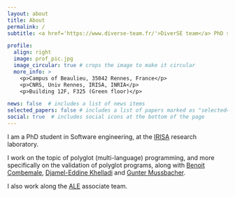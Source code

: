 ```yaml
---
layout: about
title: About
permalink: /
subtitle: <a href='https://www.diverse-team.fr/'>DiverSE team</a> PhD student

profile:
  align: right
  image: prof_pic.jpg
  image_circular: true # crops the image to make it circular
  more_info: >
    <p>Campus of Beaulieu, 35042 Rennes, France</p>
    <p>CNRS, Univ Rennes, IRISA, INRIA</p>
    <p>Building 12F, F325 (Green floor)</p>

news: false  # includes a list of news items
selected_papers: false # includes a list of papers marked as "selected={true}"
social: true  # includes social icons at the bottom of the page
---
```


I am a PhD student in Software engineering, at the [IRISA](https://www.irisa.fr/en) research laboratory. 

I work on the topic of polyglot (multi-language) programming, and more specifically on the validation of polyglot programs, along with [Benoit Combemale](https://people.irisa.fr/Benoit.Combemale/), [Djamel-Eddine Khelladi](http://people.irisa.fr/Djamel-Eddine.Khelladi/) and [Gunter Mussbacher](http://www.ece.mcgill.ca/~gmussb1/).

I also work along the [ALE](http://gemoc.org/ale/team.html) associate team.
